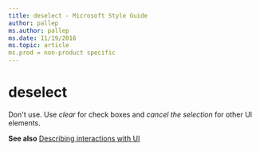 ```yaml
---
title: deselect - Microsoft Style Guide
author: pallep
ms.author: pallep
ms.date: 11/19/2016
ms.topic: article
ms.prod = non-product specific
---
```


# deselect

Don't use. Use *clear* for check boxes and *cancel the selection* for other UI elements. 

**See also** [Describing interactions with UI](/style-guide/procedures-instructions/describing-interactions-with-ui)
